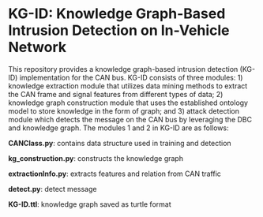 # KG-ID: Knowledge Graph-Based Intrusion Detection on In-Vehicle Network

This repository provides a knowledge graph-based intrusion detection (KG-ID) implementation for the CAN bus. KG-ID consists of three modules: 1) knowledge extraction module that utilizes data mining methods to extract the CAN frame and signal features from different types of data; 2) knowledge graph construction module that uses the established ontology model to store knowledge in the form of graph; and 3) attack detection module which detects the message on the CAN bus by leveraging the DBC and knowledge graph. The modules 1 and 2 in KG-ID are as follows:

**CANClass.py**: contains data structure used in training and detection

**kg_construction.py**: constructs the knowledge graph

**extractionInfo.py**: extracts features and relation from CAN traffic

**detect.py**: detect message

**KG-ID.ttl**: knowledge graph saved as turtle format
